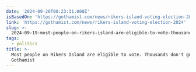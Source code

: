 ```yaml
---
date: '2024-09-20T00:23:31.000Z'
isBasedOn: 'https://gothamist.com/news/rikers-island-voting-election-2024'
link: 'https://gothamist.com/news/rikers-island-voting-election-2024'
slug: >-
  2024-09-19-most-people-on-rikers-island-are-eligible-to-vote-thousands-dont-get-to-gothamist
tags:
  - politics
title: >-
  Most people on Rikers Island are eligible to vote. Thousands don't get to. -
  Gothamist
---
```

 
